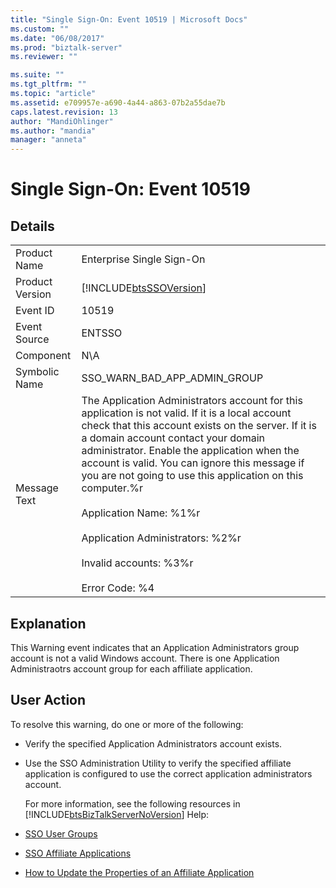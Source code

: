 ```yaml
---
title: "Single Sign-On: Event 10519 | Microsoft Docs"
ms.custom: ""
ms.date: "06/08/2017"
ms.prod: "biztalk-server"
ms.reviewer: ""

ms.suite: ""
ms.tgt_pltfrm: ""
ms.topic: "article"
ms.assetid: e709957e-a690-4a44-a863-07b2a55dae7b
caps.latest.revision: 13
author: "MandiOhlinger"
ms.author: "mandia"
manager: "anneta"
---
```

# Single Sign-On: Event 10519
## Details  

|                 |                                                                                                                                                                                                                                                                                                                                                                                                                                                                                                            |
|-----------------|------------------------------------------------------------------------------------------------------------------------------------------------------------------------------------------------------------------------------------------------------------------------------------------------------------------------------------------------------------------------------------------------------------------------------------------------------------------------------------------------------------|
|  Product Name   |                                                                                                                                                                                                                                         Enterprise Single Sign-On                                                                                                                                                                                                                                          |
| Product Version |                                                                                                                                                                                                                         [!INCLUDE[btsSSOVersion](../includes/btsssoversion-md.md)]                                                                                                                                                                                                                         |
|    Event ID     |                                                                                                                                                                                                                                                   10519                                                                                                                                                                                                                                                    |
|  Event Source   |                                                                                                                                                                                                                                                   ENTSSO                                                                                                                                                                                                                                                   |
|    Component    |                                                                                                                                                                                                                                                    N\A                                                                                                                                                                                                                                                     |
|  Symbolic Name  |                                                                                                                                                                                                                                        SSO_WARN_BAD_APP_ADMIN_GROUP                                                                                                                                                                                                                                        |
|  Message Text   | The Application Administrators account for this application is not valid. If it is a local account check that this account exists on the server. If it is a domain account contact your domain administrator. Enable the application when the account is valid. You can ignore this message if you are not going to use this application on this computer.%r<br /><br /> Application Name: %1%r<br /><br /> Application Administrators: %2%r<br /><br /> Invalid accounts: %3%r<br /><br /> Error Code: %4 |

## Explanation  
 This Warning event indicates that an Application Administrators group account is not a valid Windows account. There is one Application Administraotrs account group for each affiliate application.  

## User Action  
 To resolve this warning, do one or more of the following:  

- Verify the specified Application Administrators account exists.  

- Use the SSO Administration Utility to verify the specified affiliate application is configured to use the correct application administrators account.  

  For more information, see the following resources in [!INCLUDE[btsBizTalkServerNoVersion](../includes/btsbiztalkservernoversion-md.md)] Help:  

- [SSO User Groups](../core/sso-user-groups.md)  

- [SSO Affiliate Applications](../core/sso-affiliate-applications.md)  

- [How to Update the Properties of an Affiliate Application](../core/how-to-update-the-properties-of-an-affiliate-application.md)
